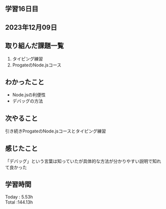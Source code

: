 ## 学習16日目
## 2023年12月09日
## 取り組んだ課題一覧
1. タイピング練習
1. ProgateのNode.jsコース
## わかったこと
+ Node.jsの利便性
+ デバッグの方法
## 次やること
引き続きProgateのNode.jsコースとタイピング練習
## 感じたこと
「デバッグ」という言葉は知っていたが具体的な方法が分かりやすい説明で知れて良かった
## 学習時間
 Today : 5.53h  
 Total :144.13h
